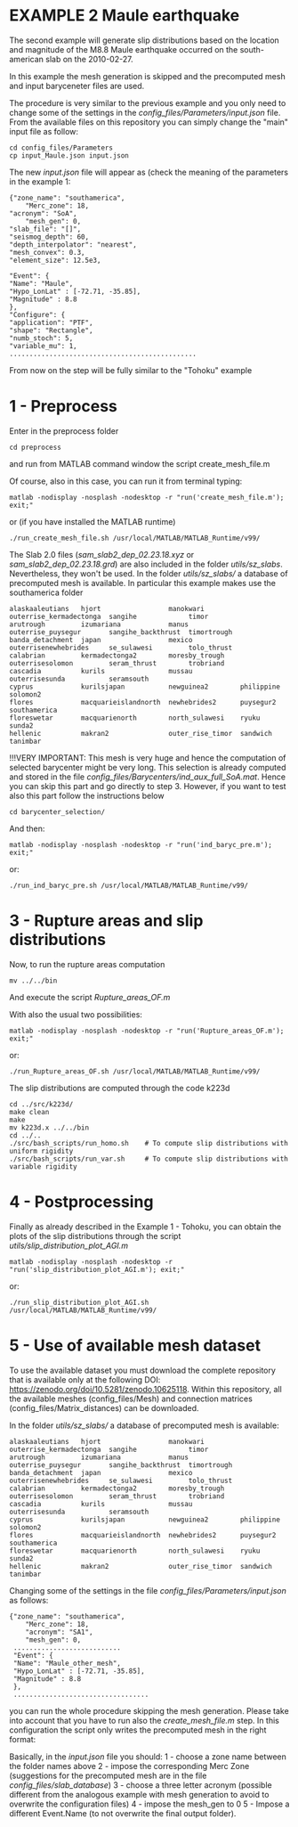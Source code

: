 # EXAMPLE 2 Maule earthquake

The second example will generate slip distributions based on the location and magnitude of the M8.8 Maule earthquake occurred on the south-american slab on the 2010-02-27.

In this example the mesh generation is skipped and the precomputed mesh and input baryceneter files are used.

The procedure is very similar to the previous example and you only need to change some of the settings in the *config_files/Parameters/input.json* file.
From the available files on this repository you can simply change the "main" input file as follow:

    cd config_files/Parameters
    cp input_Maule.json input.json
    
The new *input.json* file will appear as (check the meaning of the parameters in the example 1:

    {"zone_name": "southamerica",
        "Merc_zone": 18,
    "acronym": "SoA",
        "mesh_gen": 0,
    "slab_file": "[]",
    "seismog_depth": 60,
    "depth_interpolator": "nearest",
    "mesh_convex": 0.3,
    "element_size": 12.5e3,

    "Event": {
    "Name": "Maule",
    "Hypo_LonLat" : [-72.71, -35.85],
    "Magnitude" : 8.8
    },
    "Configure": {
    "application": "PTF",
    "shape": "Rectangle",
    "numb_stoch": 5,
    "variable_mu": 1,
    ...............................................
    
From now on the step will be fully similar to the "Tohoku" example

#  1 - Preprocess

Enter in the preprocess folder

    cd preprocess

and run from MATLAB command window the script create_mesh_file.m

Of course, also in this case, you can run it from terminal typing:

    matlab -nodisplay -nosplash -nodesktop -r "run('create_mesh_file.m'); exit;"

or (if you have installed the MATLAB runtime)

    ./run_create_mesh_file.sh /usr/local/MATLAB/MATLAB_Runtime/v99/
    
The Slab 2.0 files (*sam_slab2_dep_02.23.18.xyz* or *sam_slab2_dep_02.23.18.grd*) are also included in the folder *utils/sz_slabs*. Nevertheless, they won't be used. In the folder *utils/sz_slabs/* a database of precomputed mesh is available. In particular this example makes use the southamerica folder

    alaskaaleutians   hjort                 manokwari         outerrise_kermadectonga  sangihe             timor
    arutrough         izumariana            manus             outerrise_puysegur       sangihe_backthrust  timortrough
    banda_detachment  japan                 mexico            outerrisenewhebrides     se_sulawesi         tolo_thrust
    calabrian         kermadectonga2        moresby_trough    outerrisesolomon         seram_thrust        trobriand
    cascadia          kurils                mussau            outerrisesunda           seramsouth
    cyprus            kurilsjapan           newguinea2        philippine               solomon2
    flores            macquarieislandnorth  newhebrides2      puysegur2                southamerica
    floreswetar       macquarienorth        north_sulawesi    ryuku                    sunda2
    hellenic          makran2               outer_rise_timor  sandwich                 tanimbar

 !!!VERY IMPORTANT: This mesh is very huge and hence the computation of selected barycenter might be very long. This selection is already computed and stored in the file *config_files/Barycenters/ind_aux_full_SoA.mat*. Hence you can skip this part and go directly to step 3. However, if you want to test also this part follow the instructions below

    
    cd barycenter_selection/

And then:

    matlab -nodisplay -nosplash -nodesktop -r "run('ind_baryc_pre.m'); exit;"
    
or:

    ./run_ind_baryc_pre.sh /usr/local/MATLAB/MATLAB_Runtime/v99/




    
# 3 - Rupture areas and slip distributions

Now, to run the rupture areas computation

    mv ../../bin
    
And execute the script *Rupture_areas_OF.m*

With also the usual two possibilities:

    matlab -nodisplay -nosplash -nodesktop -r "run('Rupture_areas_OF.m'); exit;"
    
or:

    ./run_Rupture_areas_OF.sh /usr/local/MATLAB/MATLAB_Runtime/v99/
    
The slip distributions are computed through the code k223d

    cd ../src/k223d/
    make clean
    make
    mv k223d.x ../../bin
    cd ../..
    ./src/bash_scripts/run_homo.sh    # To compute slip distributions with uniform rigidity
    ./src/bash_scripts/run_var.sh     # To compute slip distributions with variable rigidity
    
    
# 4 - Postprocessing

Finally as already described in the Example 1 - Tohoku, you can obtain the plots of the slip distributions through the script *utils/slip_distribution_plot_AGI.m* 

    matlab -nodisplay -nosplash -nodesktop -r "run('slip_distribution_plot_AGI.m'); exit;" 

or:

    ./run_slip_distribution_plot_AGI.sh /usr/local/MATLAB/MATLAB_Runtime/v99/
    
# 5 - Use of available mesh dataset

To use the available dataset you must download the complete repository that is available only at the following DOI: https://zenodo.org/doi/10.5281/zenodo.10625118.
Within this repository, all the available meshes (config_files/Mesh) and connection matrices (config_files/Matrix_distances) can be downloaded.

In the folder *utils/sz_slabs/* a database of precomputed mesh is available:

    alaskaaleutians   hjort                 manokwari         outerrise_kermadectonga  sangihe             timor
    arutrough         izumariana            manus             outerrise_puysegur       sangihe_backthrust  timortrough
    banda_detachment  japan                 mexico            outerrisenewhebrides     se_sulawesi         tolo_thrust
    calabrian         kermadectonga2        moresby_trough    outerrisesolomon         seram_thrust        trobriand
    cascadia          kurils                mussau            outerrisesunda           seramsouth
    cyprus            kurilsjapan           newguinea2        philippine               solomon2
    flores            macquarieislandnorth  newhebrides2      puysegur2                southamerica
    floreswetar       macquarienorth        north_sulawesi    ryuku                    sunda2
    hellenic          makran2               outer_rise_timor  sandwich                 tanimbar
    
Changing some of the settings in the file *config_files/Parameters/input.json* as follows:

    {"zone_name": "southamerica",
        "Merc_zone": 18,
        "acronym": "SA1",
        "mesh_gen": 0,
     ...........................
     "Event": {
     "Name": "Maule_other_mesh",
     "Hypo_LonLat" : [-72.71, -35.85],
     "Magnitude" : 8.8
     },
     ..................................
     
you can run the whole procedure skipping the mesh generation. Please take into account that you have to run also the *create_mesh_file.m* step. In this configuration the script only writes the precomputed mesh in the right format:
 
Basically, in the *input.json* file you should:
1 - choose a zone name between the folder names above
2 - impose the corresponding Merc Zone (suggestions for the precomputed mesh are in the file *config_files/slab_database*)
3 - choose a three letter acronym (possible different from the analogous example with mesh generation to avoid to overwrite the configuration files)
4 - impose the mesh_gen to 0
5 - Impose a different Event.Name (to not overwrite the final output folder).


    
  
